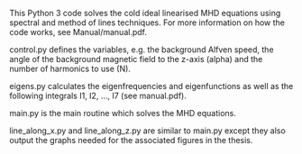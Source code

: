 This Python 3 code solves the cold ideal linearised MHD equations using spectral and method of lines techniques.
For more information on how the code works, see Manual/manual.pdf.

control.py defines the variables, e.g. the background Alfven speed, the angle of the background magnetic field to the z-axis (alpha) and the number of harmonics to use (N).

eigens.py calculates the eigenfrequencies and eigenfunctions as well as the following integrals I1, I2, ..., I7 (see manual.pdf).

main.py is the main routine which solves the MHD equations.

line_along_x.py and line_along_z.py are similar to main.py except they also output the graphs needed for the associated figures in the thesis.
